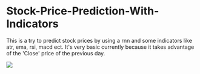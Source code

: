 # Stock-Price-Prediction-With-Indicators
This is a try to predict stock prices by using a rnn and some indicators like atr, ema, rsi, macd ect.
It's very basic currently because it takes advantage of the 'Close' price of the previous day.

![ ](https://github.com/z33pX/Stock-Price-Prediction-With-Indicators/blob/master/pic.png)
